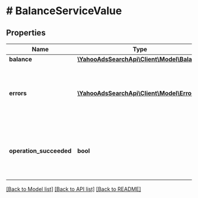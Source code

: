 # # BalanceServiceValue

## Properties

Name | Type | Description | Notes
------------ | ------------- | ------------- | -------------
**balance** | [**\YahooAdsSearchApi\Client\Model\Balance**](Balance.md) |  | [optional] 
**errors** | [**\YahooAdsSearchApi\Client\Model\Error[]**](Error.md) | &lt;ja&gt;エラーの内容です。&lt;/ja&gt;&lt;br&gt;&lt;en&gt;Error detail.&lt;/en&gt; | [optional] 
**operation_succeeded** | **bool** | &lt;ja&gt;処理結果です。&lt;/ja&gt;&lt;br&gt;&lt;en&gt;The result of operation.&lt;/en&gt; | [optional] 

[[Back to Model list]](../../README.md#documentation-for-models) [[Back to API list]](../../README.md#documentation-for-api-endpoints) [[Back to README]](../../README.md)


